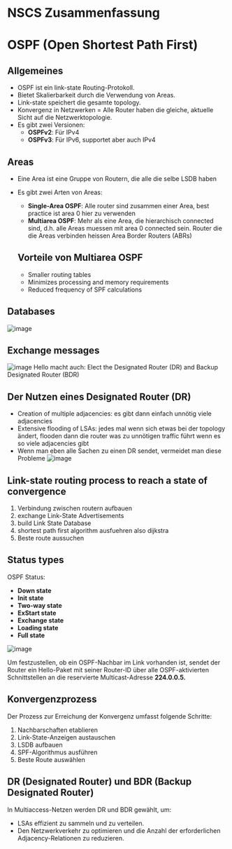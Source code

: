 
# NSCS Zusammenfassung


# OSPF (Open Shortest Path First)

## Allgemeines
- OSPF ist ein link-state Routing-Protokoll.
- Bietet Skalierbarkeit durch die Verwendung von Areas.
- Link-state speichert die gesamte topology.
- Konvergenz in Netzwerken = Alle Router haben die gleiche, aktuelle Sicht auf die Netzwerktopologie.
- Es gibt zwei Versionen:
  - **OSPFv2**: Für IPv4
  - **OSPFv3**: Für IPv6, supportet aber auch IPv4

## Areas
- Eine Area ist eine Gruppe von Routern, die alle die selbe LSDB haben
- Es gibt zwei Arten von Areas:
  - **Single-Area OSPF**: Alle router sind zusammen einer Area, best practice ist area 0 hier zu verwenden
  - **Multiarea OSPF**: Mehr als eine Area, die hierarchisch connected sind, d.h. alle Areas muessen mit area 0 connected sein. Router die die Areas verbinden heissen Area Border Routers (ABRs)

  ## Vorteile von Multiarea OSPF
  - Smaller routing tables
  - Minimizes processing and memory requirements
  - Reduced frequency of SPF calculations
  
## Databases
![image](https://github.com/user-attachments/assets/59c1af44-f510-466b-a8f1-ce16d1d18aed)


## Exchange messages
![image](https://github.com/user-attachments/assets/0972fd75-feed-49f7-8b70-57debac26f06)
Hello macht auch: Elect the Designated Router (DR) and Backup Designated Router (BDR)

## Der Nutzen eines Designated Router (DR)
- Creation of multiple adjacencies: es gibt dann einfach unnötig viele adjacencies
- Extensive flooding of LSAs: jedes mal wenn sich etwas bei der topology ändert, flooden dann die router was zu unnötigen traffic führt wenn es so viele adjacencies gibt
- Wenn man eben alle Sachen zu einen DR sendet, vermeidet man diese Probleme
![image](https://github.com/user-attachments/assets/ef8b06a7-f6f6-4ee1-8e9e-7a8332fcf3f1)


## Link-state routing process to reach a state of convergence
1. Verbindung zwischen routern aufbauen
2. exchange Link-State Advertisements
3. build Link State Database
4. shortest path first algorithm ausfuehren also dijkstra
5. Beste route aussuchen

## Status types
OSPF Status:
- **Down state**
- **Init state**
- **Two-way state**
- **ExStart state**
- **Exchange state**
- **Loading state**
- **Full state**
  
![image](https://github.com/user-attachments/assets/af2cf362-f5dd-44a4-8415-55380c505b0c)

Um festzustellen, ob ein OSPF-Nachbar im Link vorhanden ist, sendet der Router ein Hello-Paket mit seiner Router-ID über alle OSPF-aktivierten Schnittstellen an die reservierte Multicast-Adresse **224.0.0.5.**


## Konvergenzprozess
Der Prozess zur Erreichung der Konvergenz umfasst folgende Schritte:
1. Nachbarschaften etablieren
2. Link-State-Anzeigen austauschen
3. LSDB aufbauen
4. SPF-Algorithmus ausführen
5. Beste Route auswählen

## DR (Designated Router) und BDR (Backup Designated Router)
In Multiaccess-Netzen werden DR und BDR gewählt, um:
- LSAs effizient zu sammeln und zu verteilen.
- Den Netzwerkverkehr zu optimieren und die Anzahl der erforderlichen Adjacency-Relationen zu reduzieren.



